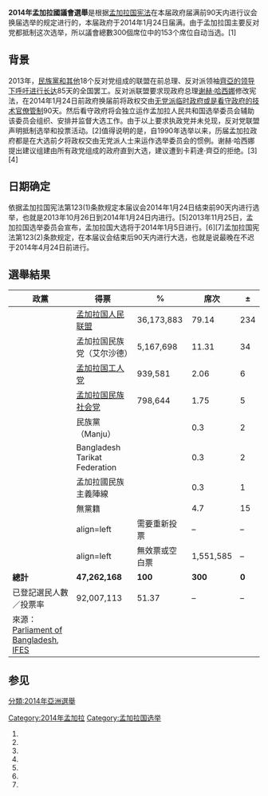 **2014年孟加拉國議會選舉**是根据[孟加拉国宪法](../Page/孟加拉国宪法.md "wikilink")在本届政府届满前90天内进行议会换届选举的规定进行的，本届政府于2014年1月24日届满。由于孟加拉国主要反对党都抵制这次选举，所以議會總數300個席位中的153个席位自动当选。\[1\]

## 背景

2013年，[民族黨和其他](https://zh.wikipedia.org/wiki/孟加拉國民族主義黨 "wikilink")18个反对党组成的联盟在前总理、反对派领袖[齊亞的领导下呼吁进行长达](../Page/卡莉達·齊亞.md "wikilink")85天的全国罢工。反对派联盟要求现政府总理[谢赫·哈西娜](../Page/谢赫·哈西娜.md "wikilink")修改宪法，在2014年1月24日前政府换届前将政权交由[无党派临时政府或是看守政府的](https://zh.wikipedia.org/wiki/临时政府 "wikilink")[技术官僚管制](https://zh.wikipedia.org/wiki/专家统治 "wikilink")90天。然后看守政府将会独立运作孟加拉人民共和国选举委员会辅助该委员会组织、安排并监督大选工作。由于以上要求执政党并未兑现，反对党联盟声明抵制选举和投票活动。\[2\]值得说明的是，自1990年选举以来，历届孟加拉政府都是在大选前夕将政权交由无党派人士来运作选举委员会的惯例。谢赫·哈西娜提出建议组建由所有政党组成的政府直到大选，建议遭到卡莉達·齊亞的拒绝。\[3\]\[4\]

## 日期确定

依据孟加拉国宪法第123(1)条款规定本届议会2014年1月24日结束前90天内进行选举，也就是2013年10月26日到2014年1月24日内进行。\[5\]2013年11月25日，孟加拉国选举委员会宣布，孟加拉国大选将于2014年1月5日进行。\[6\]\[7\]孟加拉国宪法第123(2)条款规定，在本届议会结束后90天内进行大选，也就是说最晚在不迟于2014年4月24日前进行。

## 選舉結果

| 政黨                                                                                                                                                                                                               | 得票                                                              | %          | 席次      | ±     |
| ---------------------------------------------------------------------------------------------------------------------------------------------------------------------------------------------------------------- | --------------------------------------------------------------- | ---------- | ------- | ----- |
|                                                                                                                                                                                                                  | [孟加拉国人民联盟](../Page/孟加拉国人民联盟.md "wikilink")                      | 36,173,883 | 79.14   | 234   |
|                                                                                                                                                                                                                  | 孟加拉国民族党（艾尔沙德）                                                   | 5,167,698  | 11.31   | 34    |
|                                                                                                                                                                                                                  | [孟加拉国工人党](https://zh.wikipedia.org/wiki/孟加拉国工人党 "wikilink")     | 939,581    | 2.06    | 6     |
|                                                                                                                                                                                                                  | [孟加拉国民族社会党](https://zh.wikipedia.org/wiki/孟加拉国民族社会党 "wikilink") | 798,644    | 1.75    | 5     |
|                                                                                                                                                                                                                  | 民族黨（Manju）                                                      |            | 0.3     | 2     |
|                                                                                                                                                                                                                  | Bangladesh Tarikat Federation                                   |            | 0.3     | 2     |
|                                                                                                                                                                                                                  | 孟加拉國民族主義陣線                                                      |            | 0.3     | 1     |
|                                                                                                                                                                                                                  | 無黨籍                                                             |            | 4.7     | 15    |
| |align=left| 需要重新投票                                                                                                                                                                                              | –                                                               | –          | 1       | –     |
| |align=left| 無效票或空白票                                                                                                                                                                                             | 1,551,585                                                       | –          | –       | –     |
| **總計**                                                                                                                                                                                                           | **47,262,168**                                                  | **100**    | **300** | **0** |
| 已登記選民人數／投票率                                                                                                                                                                                                      | 92,007,113                                                      | 51.37      | –       | –     |
| 來源：[Parliament of Bangladesh](http://www.parliament.gov.bd/index.php/en/mps/members-of-parliament/current-mp-s/list-of-10th-parliament-members-english), [IFES](http://www.electionguide.org/elections/id/2436/) |                                                                 |            |         |       |

## 参见

[分類:2014年亞洲選舉](https://zh.wikipedia.org/wiki/分類:2014年亞洲選舉 "wikilink")

[Category:2014年孟加拉](https://zh.wikipedia.org/wiki/Category:2014年孟加拉 "wikilink") [Category:孟加拉国选举](https://zh.wikipedia.org/wiki/Category:孟加拉国选举 "wikilink")

1.
2.
3.
4.
5.
6.
7.